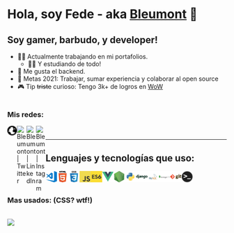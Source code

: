 # Hola, soy Fede - aka [Bleumont][website] 👋

## Soy gamer, barbudo, y developer!

- 👷‍♂️ Actualmente trabajando en mi portafolios.
  - 👨‍💻 Y estudiando de todo!
- 🐙 Me gusta el backend.
- 🥅 Metas 2021: Trabajar, sumar experiencia y colaborar al open source
- 🎮 Tip ~~triste~~ curioso: Tengo 3k+ de logros en [WoW]
  <br/><br/>

### Mis redes:

[<img align="left" alt="Bleumont | Web" width="22px" src="https://raw.githubusercontent.com/iconic/open-iconic/master/svg/globe.svg" />][website] [<img align="left" alt="Bleumont | Twitter" width="22px" src="https://cdn.jsdelivr.net/npm/simple-icons@v3/icons/twitter.svg" />][twitter] [<img align="left" alt="Bleumont | LinkedIn" width="22px" src="https://cdn.jsdelivr.net/npm/simple-icons@v3/icons/linkedin.svg" />][linkedin] [<img align="left" alt="Bleumont | Instagram" width="22px" src="https://cdn.jsdelivr.net/npm/simple-icons@v3/icons/instagram.svg" />][instagram]

<br/>

---

## Lenguajes y tecnologías que uso:

<img align="left" alt="Visual Studio Code" width="26px" src="https://raw.githubusercontent.com/github/explore/80688e429a7d4ef2fca1e82350fe8e3517d3494d/topics/visual-studio-code/visual-studio-code.png" />
<img align="left" alt="HTML5" width="26px" src="https://raw.githubusercontent.com/github/explore/80688e429a7d4ef2fca1e82350fe8e3517d3494d/topics/html/html.png" />
<img align="left" alt="CSS3" width="26px" src="https://raw.githubusercontent.com/github/explore/80688e429a7d4ef2fca1e82350fe8e3517d3494d/topics/css/css.png" />
<img align="left" alt="JavaScript" width="26px" src="https://raw.githubusercontent.com/github/explore/80688e429a7d4ef2fca1e82350fe8e3517d3494d/topics/javascript/javascript.png" />
<img align="left" alt="ES6" width="26px" src="https://raw.githubusercontent.com/github/explore/80688e429a7d4ef2fca1e82350fe8e3517d3494d/topics/es6/es6.png" />
<img align="left" alt="Vue.js" width="26px" src="https://raw.githubusercontent.com/github/explore/80688e429a7d4ef2fca1e82350fe8e3517d3494d/topics/vue/vue.png" />
<img align="left" alt="Node.js" width="26px" src="https://raw.githubusercontent.com/github/explore/80688e429a7d4ef2fca1e82350fe8e3517d3494d/topics/nodejs/nodejs.png" />
<img align="left" alt="Python" width="26px" src="https://raw.githubusercontent.com/github/explore/80688e429a7d4ef2fca1e82350fe8e3517d3494d/topics/python/python.png" />
<img align="left" alt="Django" width="26px" src="https://raw.githubusercontent.com/github/explore/80688e429a7d4ef2fca1e82350fe8e3517d3494d/topics/django/django.png" />
<img align="left" alt="MySQL" width="26px" src="https://raw.githubusercontent.com/github/explore/80688e429a7d4ef2fca1e82350fe8e3517d3494d/topics/mysql/mysql.png" />
<img align="left" alt="MongoDB" width="26px" src="https://raw.githubusercontent.com/github/explore/80688e429a7d4ef2fca1e82350fe8e3517d3494d/topics/mongodb/mongodb.png" />
<img align="left" alt="Git" width="26px" src="https://raw.githubusercontent.com/github/explore/80688e429a7d4ef2fca1e82350fe8e3517d3494d/topics/git/git.png" />
<img align="left" alt="Terminal" width="26px" src="https://raw.githubusercontent.com/github/explore/80688e429a7d4ef2fca1e82350fe8e3517d3494d/topics/terminal/terminal.png" />

<br />
<br />

### Mas usados: (CSS? wtf!)

<br/>

<img src="https://github-readme-stats.vercel.app/api/top-langs/?username=bleumont&exclude_repo=github-readme-stats,bleumont.github.io"/>

[website]: https://bleumont.github.io/
[twitter]: https://twitter.com/fedecanete.dev
[instagram]: https://instagram.com/fedecanete.dev
[linkedin]: https://linkedin.com/in/bleumont
[wow]: https://worldofwarcraft.com/es-mx/character/us/quelthalas/deathrattle
